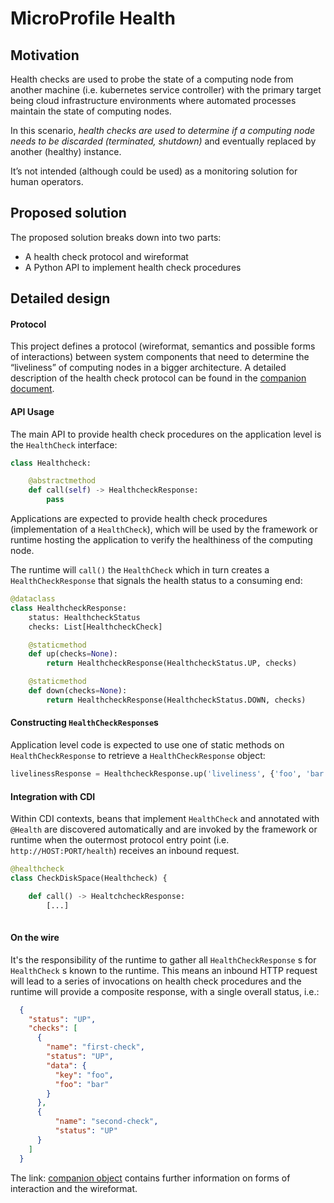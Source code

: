 # MicroProfile Health

## Motivation

Health checks are used to probe the state of a computing node from another machine (i.e. kubernetes service controller) with the primary target being cloud infrastructure environments where automated processes maintain the state of computing nodes.

In this scenario, _health checks are used to determine if a computing node needs to be discarded (terminated, shutdown)_ and eventually replaced by another (healthy) instance.

It’s not intended (although could be used) as a monitoring solution for human operators.

## Proposed solution

The proposed solution breaks down into two parts:

- A health check protocol and wireformat
- A Python API to implement health check procedures

## Detailed design

#### Protocol

This project defines a protocol (wireformat, semantics and possible forms of interactions) between system components that need to determine the “liveliness” of computing nodes in a bigger architecture.
A detailed description of the health check protocol can be found in the [companion document](https://github.com/eclipse/microprofile-health/tree/master/spec/src/main/asciidoc/protocol-wireformat.adoc).

#### API Usage

The main API to provide health check procedures on the application level is the `HealthCheck` interface:

```python
class Healthcheck:

    @abstractmethod
    def call(self) -> HealthcheckResponse:
        pass
```

Applications are expected to provide health check procedures (implementation of a `HealthCheck`), which will be used by the framework or runtime hosting the application to verify the healthiness of the computing node.

The runtime will `call()` the `HealthCheck` which in turn creates a `HealthCheckResponse` that signals the health status to a consuming end:

```python
@dataclass
class HealthcheckResponse:
    status: HealthcheckStatus
    checks: List[HealthcheckCheck]

    @staticmethod
    def up(checks=None):
        return HealthcheckResponse(HealthcheckStatus.UP, checks)

    @staticmethod
    def down(checks=None):
        return HealthcheckResponse(HealthcheckStatus.DOWN, checks)
```

#### Constructing `HealthCheckResponse`s

Application level code is expected to use one of static methods on `HealthCheckResponse` to retrieve a `HealthCheckResponse` object:

```python
livelinessResponse = HealthcheckResponse.up('liveliness', {'foo', 'bar'})
```

#### Integration with CDI

Within CDI contexts, beans that implement `HealthCheck` and annotated with `@Health` are discovered automatically and are invoked by the framework or runtime when the outermost protocol entry point (i.e. `http://HOST:PORT/health`) receives an inbound request.

```python
@healthcheck
class CheckDiskSpace(Healthcheck) {

    def call() -> HealtchcheckResponse:
        [...]
        
```

#### On the wire

It's the responsibility of the runtime to gather all `HealthCheckResponse` s for `HealthCheck` s known to the runtime. This means an inbound HTTP request will lead to a series of invocations
 on health check procedures and the runtime will provide a composite response, with a single overall status, i.e.:

```json
  {
    "status": "UP",
    "checks": [
      {
        "name": "first-check",
        "status": "UP",
        "data": {
          "key": "foo",
          "foo": "bar"
        }
      },
      {
          "name": "second-check",
          "status": "UP"
      }
    ]
  }
```

The link: [companion object](https://github.com/eclipse/microprofile-health/tree/master/spec/src/main/asciidoc/protocol-wireformat.adoc) contains further information on forms of interaction and the wireformat.

